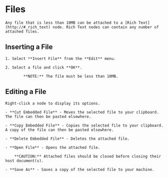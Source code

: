 
# Files


	Any file that is less than 10MB can be attached to a [Rich Text](http://#_rich_text) node. Rich Text nodes can contain any number of attached files.

 ## Inserting a File

	1. Select **Insert File** from the **Edit** menu.

	2. Select a file and click **OK**.
	
			**NOTE:** The file must be less than 10MB.

 ## Editing a File

	Right-click a node to display its options.

	- **Cut Embedded File** - Moves the selected file to your clipboard. The file can then be pasted elsewhere.

	- **Copy Embedded File** - Copies the selected file to your clipboard. A copy of the file can then be pasted elsewhere.

	- **Delete Embedded File** - Deletes the attached file.

	- **Open File** - Opens the attached file.

		**CAUTION:** Attached files should be closed before closing their host document(s).

	- **Save As** - Saves a copy of the selected file to your machine.

